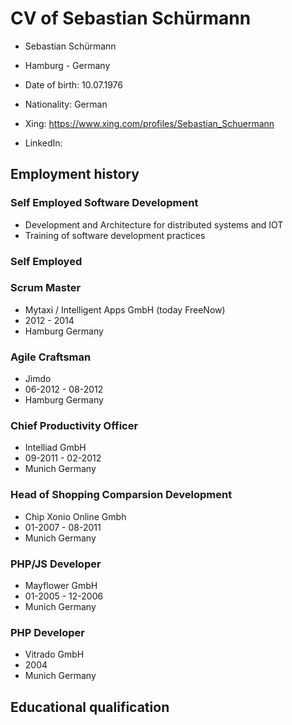 # CV of Sebastian Schürmann 

* Sebastian Schürmann 
* Hamburg - Germany
* Date of birth: 10.07.1976
* Nationality: German

* Xing: https://www.xing.com/profiles/Sebastian_Schuermann
* LinkedIn: 

## Employment history 

### Self Employed Software Development

* Development and Architecture for distributed systems and IOT
* Training of software development practices

### Self Employed 


### Scrum Master

* Mytaxi / Intelligent Apps GmbH (today FreeNow)
* 2012 - 2014
* Hamburg Germany

### Agile Craftsman 

* Jimdo
* 06-2012 - 08-2012
* Hamburg Germany 

### Chief Productivity Officer  

* Intelliad GmbH
* 09-2011 - 02-2012
* Munich Germany

### Head of Shopping Comparsion Development 

* Chip Xonio Online Gmbh
* 01-2007 - 08-2011 
* Munich Germany

### PHP/JS Developer

* Mayflower GmbH 
* 01-2005 - 12-2006
* Munich Germany

### PHP Developer

* Vitrado GmbH 
* 2004
* Munich Germany

## Educational qualification



